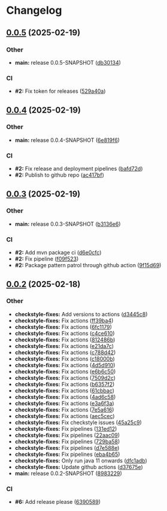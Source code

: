 # Changelog

## [0.0.5](https://github.com/Pattern-Patrol/pattern-patrol/compare/v0.0.4...v0.0.5) (2025-02-19)


### Other

* **main:** release 0.0.5-SNAPSHOT ([db30134](https://github.com/Pattern-Patrol/pattern-patrol/commit/db301346a22ea51249c4d2b185f57e2040349259))


### CI

* **#2:** Fix token for releases ([529a40a](https://github.com/Pattern-Patrol/pattern-patrol/commit/529a40aca1486304f399f3f6ef7b407e46dc9ad9))

## [0.0.4](https://github.com/Pattern-Patrol/pattern-patrol/compare/v0.0.3...v0.0.4) (2025-02-19)


### Other

* **main:** release 0.0.4-SNAPSHOT ([6e819f6](https://github.com/Pattern-Patrol/pattern-patrol/commit/6e819f60d3c6c8211b4e2c097a83246dbebd66a5))


### CI

* **#2:** Fix release and deployment pipelines ([bafd72d](https://github.com/Pattern-Patrol/pattern-patrol/commit/bafd72d56f01848fa8f2ede0d92c34c6305f4241))
* **#2:** Publish to github repo ([ac417bf](https://github.com/Pattern-Patrol/pattern-patrol/commit/ac417bf0df95ce93a2ea2fb98521ee27b2f7b9b4))

## [0.0.3](https://github.com/Pattern-Patrol/pattern-patrol/compare/v0.0.2...v0.0.3) (2025-02-19)


### Other

* **main:** release 0.0.3-SNAPSHOT ([b3136e6](https://github.com/Pattern-Patrol/pattern-patrol/commit/b3136e62783c2436c13289023aa83335701efbba))


### CI

* **#2:** Add mvn package ci ([d6e0cfc](https://github.com/Pattern-Patrol/pattern-patrol/commit/d6e0cfce5ce48501a8cf566a282b4bd80d105ccb))
* **#2:** Fix pipeline ([f09f523](https://github.com/Pattern-Patrol/pattern-patrol/commit/f09f523456808d6ae302cb25a0f209b85acfe956))
* **#2:** Package pattern patrol through github action ([9f15d69](https://github.com/Pattern-Patrol/pattern-patrol/commit/9f15d6997e9851e8b142ce8c99e0f6a1e26f3021))

## [0.0.2](https://github.com/Pattern-Patrol/pattern-patrol/compare/v0.0.1...v0.0.2) (2025-02-18)


### Other

* **checkstyle-fixes:** Add versions to actions ([d3445c8](https://github.com/Pattern-Patrol/pattern-patrol/commit/d3445c8a891298ff09ab1f57518d2f01f972be83))
* **checkstyle-fixes:** Fix actions ([ff39ba4](https://github.com/Pattern-Patrol/pattern-patrol/commit/ff39ba48373c64462c214ccd98ad30efe2073ecb))
* **checkstyle-fixes:** Fix actions ([6fc1179](https://github.com/Pattern-Patrol/pattern-patrol/commit/6fc1179007965a3da2bc25af3b6ddd2fcdcf45dd))
* **checkstyle-fixes:** Fix actions ([c4ce610](https://github.com/Pattern-Patrol/pattern-patrol/commit/c4ce610dd5cf94165d2617d1dc80a8cc92fe7a98))
* **checkstyle-fixes:** Fix actions ([812486b](https://github.com/Pattern-Patrol/pattern-patrol/commit/812486b39ac6943a56c2c7d998828f1d2b59861c))
* **checkstyle-fixes:** Fix actions ([e21da7c](https://github.com/Pattern-Patrol/pattern-patrol/commit/e21da7c12c9fb1f5f87ab8e3aa2ca7904e1bc8a7))
* **checkstyle-fixes:** Fix actions ([c788d42](https://github.com/Pattern-Patrol/pattern-patrol/commit/c788d42fc5cefd56e8adf06c80c9058463567b01))
* **checkstyle-fixes:** Fix actions ([c18000b](https://github.com/Pattern-Patrol/pattern-patrol/commit/c18000be5a83a50a962197587b203c99aac70062))
* **checkstyle-fixes:** Fix actions ([4d5d910](https://github.com/Pattern-Patrol/pattern-patrol/commit/4d5d910d10d40a1ee0147c67f618c7d9a571f19e))
* **checkstyle-fixes:** Fix actions ([e6b6c50](https://github.com/Pattern-Patrol/pattern-patrol/commit/e6b6c50f995d871fd73041dee27ba6d75706e987))
* **checkstyle-fixes:** Fix actions ([7509d2c](https://github.com/Pattern-Patrol/pattern-patrol/commit/7509d2c2a3262abbd0a5b6963236ee9d9e8afa24))
* **checkstyle-fixes:** Fix actions ([b6357f2](https://github.com/Pattern-Patrol/pattern-patrol/commit/b6357f2a58eb239caaa2ca6c2cd3ada1c62421cd))
* **checkstyle-fixes:** Fix actions ([61cbbac](https://github.com/Pattern-Patrol/pattern-patrol/commit/61cbbac72a69457c14e16b42e8bfc0e6fbce9099))
* **checkstyle-fixes:** Fix actions ([4ad6c58](https://github.com/Pattern-Patrol/pattern-patrol/commit/4ad6c5826723c777240cdf78c6b8ac0b187df63d))
* **checkstyle-fixes:** Fix actions ([e3a6f3a](https://github.com/Pattern-Patrol/pattern-patrol/commit/e3a6f3a9b42aef65d41a0a50260f3dd920786369))
* **checkstyle-fixes:** Fix actions ([7e5a616](https://github.com/Pattern-Patrol/pattern-patrol/commit/7e5a616abcffb53e7a680cfc7ad9ba8273b2aebf))
* **checkstyle-fixes:** Fix actions ([aec5cec](https://github.com/Pattern-Patrol/pattern-patrol/commit/aec5cec993b2d249f5b625cf993139891c034fd7))
* **checkstyle-fixes:** Fix checkstyle issues ([45a25c9](https://github.com/Pattern-Patrol/pattern-patrol/commit/45a25c9524f12f525f51da701da488d795839b97))
* **checkstyle-fixes:** Fix pipelines ([131ed12](https://github.com/Pattern-Patrol/pattern-patrol/commit/131ed12b3e2f837b8d18fc47920cf32bd75ae28e))
* **checkstyle-fixes:** Fix pipelines ([22aac09](https://github.com/Pattern-Patrol/pattern-patrol/commit/22aac09feb6ea7f702a19a8a7beab801a7990026))
* **checkstyle-fixes:** Fix pipelines ([729ba58](https://github.com/Pattern-Patrol/pattern-patrol/commit/729ba5876ed42d7367f2b78410b2e9516817fe3e))
* **checkstyle-fixes:** Fix pipelines ([d7e588e](https://github.com/Pattern-Patrol/pattern-patrol/commit/d7e588ed776fcdefae55059a5a6022e20cde68bc))
* **checkstyle-fixes:** Fix pipelines ([eba4b65](https://github.com/Pattern-Patrol/pattern-patrol/commit/eba4b65fd6e11fd6ff8a14b5ec62f5ee5b4f6619))
* **checkstyle-fixes:** Only run java 11 onwards ([dfc1adb](https://github.com/Pattern-Patrol/pattern-patrol/commit/dfc1adbd8e84f464f7e9176d7d1d4c8083ddc8f3))
* **checkstyle-fixes:** Update github actions ([d37675e](https://github.com/Pattern-Patrol/pattern-patrol/commit/d37675e01d53e24f18b813088514a8b18fc853d3))
* **main:** release 0.0.2-SNAPSHOT ([8983229](https://github.com/Pattern-Patrol/pattern-patrol/commit/898322931fa52c27dd481fcaf4b2d6176f1fe77a))


### CI

* **#6:** Add release please ([6390589](https://github.com/Pattern-Patrol/pattern-patrol/commit/6390589878ff58aa5dbea2e64b7c7476ba13facb))

